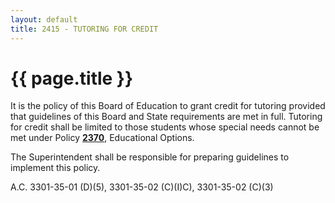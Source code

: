 ```yaml
---
layout: default
title: 2415 - TUTORING FOR CREDIT
---
```


{{ page.title }}
================

It is the policy of this Board of Education to grant credit for tutoring
provided that guidelines of this Board and State requirements are met in
full. Tutoring for credit shall be limited to those students whose
special needs cannot be met under Policy [**2370**](po2370.html),
Educational Options.

The Superintendent shall be responsible for preparing guidelines to
implement this policy.

A.C. 3301-35-01 (D)(5), 3301-35-02 (C)(I)C), 3301-35-02 (C)(3)
